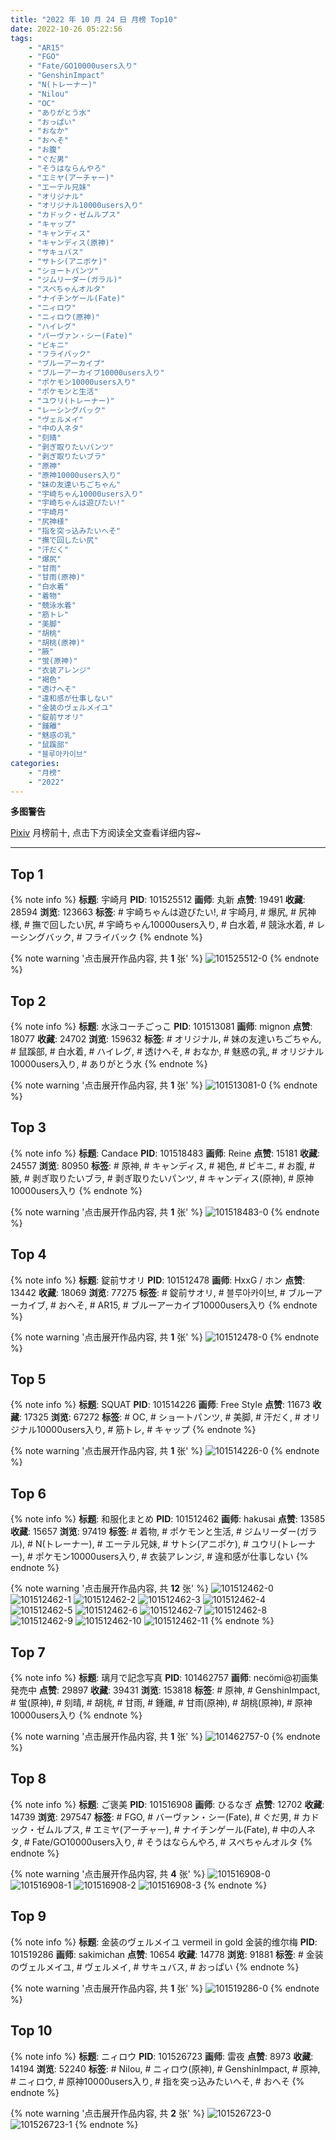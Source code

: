 ```yaml
---
title: "2022 年 10 月 24 日 月榜 Top10"
date: 2022-10-26 05:22:56
tags:
    - "AR15"
    - "FGO"
    - "Fate/GO10000users入り"
    - "GenshinImpact"
    - "N(トレーナー)"
    - "Nilou"
    - "OC"
    - "ありがとう水"
    - "おっぱい"
    - "おなか"
    - "おへそ"
    - "お腹"
    - "ぐだ男"
    - "そうはならんやろ"
    - "エミヤ(アーチャー)"
    - "エーテル兄妹"
    - "オリジナル"
    - "オリジナル10000users入り"
    - "カドック・ゼムルプス"
    - "キャップ"
    - "キャンディス"
    - "キャンディス(原神)"
    - "サキュバス"
    - "サトシ(アニポケ)"
    - "ショートパンツ"
    - "ジムリーダー(ガラル)"
    - "スペちゃんオルタ"
    - "ナイチンゲール(Fate)"
    - "ニィロウ"
    - "ニィロウ(原神)"
    - "ハイレグ"
    - "バーヴァン・シー(Fate)"
    - "ビキニ"
    - "フライバック"
    - "ブルーアーカイブ"
    - "ブルーアーカイブ10000users入り"
    - "ポケモン10000users入り"
    - "ポケモンと生活"
    - "ユウリ(トレーナー)"
    - "レーシングバック"
    - "ヴェルメイ"
    - "中の人ネタ"
    - "刻晴"
    - "剥ぎ取りたいパンツ"
    - "剥ぎ取りたいブラ"
    - "原神"
    - "原神10000users入り"
    - "妹の友達いちごちゃん"
    - "宇崎ちゃん10000users入り"
    - "宇崎ちゃんは遊びたい!"
    - "宇崎月"
    - "尻神様"
    - "指を突っ込みたいへそ"
    - "撫で回したい尻"
    - "汗だく"
    - "爆尻"
    - "甘雨"
    - "甘雨(原神)"
    - "白水着"
    - "着物"
    - "競泳水着"
    - "筋トレ"
    - "美脚"
    - "胡桃"
    - "胡桃(原神)"
    - "腋"
    - "蛍(原神)"
    - "衣装アレンジ"
    - "褐色"
    - "透けへそ"
    - "違和感が仕事しない"
    - "金装のヴェルメイユ"
    - "錠前サオリ"
    - "鍾離"
    - "魅惑の乳"
    - "鼠蹊部"
    - "블루아카이브"
categories:
    - "月榜"
    - "2022"
---
```


<i class="fa fa-triangle-exclamation"></i>**多图警告**<i class="fa fa-triangle-exclamation"></i>

[Pixiv](https://www.pixiv.net/) 月榜前十, 点击下方阅读全文查看详细内容~

<!-- more -->

---

## Top 1

{% note info %}
**标题**: 宇崎月
**PID**: 101525512 **画师**: 丸新
**点赞**: 19491 **收藏**: 28594 **浏览**: 123663
**标签**: # 宇崎ちゃんは遊びたい!, # 宇崎月, # 爆尻, # 尻神様, # 撫で回したい尻, # 宇崎ちゃん10000users入り, # 白水着, # 競泳水着, # レーシングバック, # フライバック
{% endnote %}

{% note warning '点击展开作品内容, 共 **1** 张' %}
![101525512-0](https://i.pixiv.re/img-original/img/2022/09/27/18/55/42/101525512_p0.jpg)
{% endnote %}

## Top 2

{% note info %}
**标题**: 水泳コーチごっこ
**PID**: 101513081 **画师**: mignon
**点赞**: 18077 **收藏**: 24702 **浏览**: 159632
**标签**: # オリジナル, # 妹の友達いちごちゃん, # 鼠蹊部, # 白水着, # ハイレグ, # 透けへそ, # おなか, # 魅惑の乳, # オリジナル10000users入り, # ありがとう水
{% endnote %}

{% note warning '点击展开作品内容, 共 **1** 张' %}
![101513081-0](https://i.pixiv.re/img-original/img/2022/09/27/00/23/33/101513081_p0.jpg)
{% endnote %}

## Top 3

{% note info %}
**标题**: Candace
**PID**: 101518483 **画师**: Reine
**点赞**: 15181 **收藏**: 24557 **浏览**: 80950
**标签**: # 原神, # キャンディス, # 褐色, # ビキニ, # お腹, # 腋, # 剥ぎ取りたいブラ, # 剥ぎ取りたいパンツ, # キャンディス(原神), # 原神10000users入り
{% endnote %}

{% note warning '点击展开作品内容, 共 **1** 张' %}
![101518483-0](https://i.pixiv.re/img-original/img/2022/09/27/09/01/29/101518483_p0.jpg)
{% endnote %}

## Top 4

{% note info %}
**标题**: 錠前サオリ
**PID**: 101512478 **画师**: HxxG / ホン
**点赞**: 13442 **收藏**: 18069 **浏览**: 77275
**标签**: # 錠前サオリ, # 블루아카이브, # ブルーアーカイブ, # おへそ, # AR15, # ブルーアーカイブ10000users入り
{% endnote %}

{% note warning '点击展开作品内容, 共 **1** 张' %}
![101512478-0](https://i.pixiv.re/img-original/img/2022/09/27/00/01/50/101512478_p0.png)
{% endnote %}

## Top 5

{% note info %}
**标题**: SQUAT
**PID**: 101514226 **画师**: Free Style
**点赞**: 11673 **收藏**: 17325 **浏览**: 67272
**标签**: # OC, # ショートパンツ, # 美脚, # 汗だく, # オリジナル10000users入り, # 筋トレ, # キャップ
{% endnote %}

{% note warning '点击展开作品内容, 共 **1** 张' %}
![101514226-0](https://i.pixiv.re/img-original/img/2022/09/27/01/20/33/101514226_p0.jpg)
{% endnote %}

## Top 6

{% note info %}
**标题**: 和服化まとめ
**PID**: 101512462 **画师**: hakusai
**点赞**: 13585 **收藏**: 15657 **浏览**: 97419
**标签**: # 着物, # ポケモンと生活, # ジムリーダー(ガラル), # N(トレーナー), # エーテル兄妹, # サトシ(アニポケ), # ユウリ(トレーナー), # ポケモン10000users入り, # 衣装アレンジ, # 違和感が仕事しない
{% endnote %}

{% note warning '点击展开作品内容, 共 **12** 张' %}
![101512462-0](https://i.pixiv.re/img-original/img/2022/09/28/02/45/06/101512462_p0.jpg)
![101512462-1](https://i.pixiv.re/img-original/img/2022/09/28/02/45/06/101512462_p1.jpg)
![101512462-2](https://i.pixiv.re/img-original/img/2022/09/28/02/45/06/101512462_p2.jpg)
![101512462-3](https://i.pixiv.re/img-original/img/2022/09/28/02/45/06/101512462_p3.jpg)
![101512462-4](https://i.pixiv.re/img-original/img/2022/09/28/02/45/06/101512462_p4.jpg)
![101512462-5](https://i.pixiv.re/img-original/img/2022/09/28/02/45/06/101512462_p5.jpg)
![101512462-6](https://i.pixiv.re/img-original/img/2022/09/28/02/45/06/101512462_p6.jpg)
![101512462-7](https://i.pixiv.re/img-original/img/2022/09/28/02/45/06/101512462_p7.jpg)
![101512462-8](https://i.pixiv.re/img-original/img/2022/09/28/02/45/06/101512462_p8.jpg)
![101512462-9](https://i.pixiv.re/img-original/img/2022/09/28/02/45/06/101512462_p9.jpg)
![101512462-10](https://i.pixiv.re/img-original/img/2022/09/28/02/45/06/101512462_p10.jpg)
![101512462-11](https://i.pixiv.re/img-original/img/2022/09/28/02/45/06/101512462_p11.jpg)
{% endnote %}

## Top 7

{% note info %}
**标题**: 璃月で記念写真
**PID**: 101462757 **画师**: necömi@初画集発売中
**点赞**: 29897 **收藏**: 39431 **浏览**: 153818
**标签**: # 原神, # GenshinImpact, # 蛍(原神), # 刻晴, # 胡桃, # 甘雨, # 鍾離, # 甘雨(原神), # 胡桃(原神), # 原神10000users入り
{% endnote %}

{% note warning '点击展开作品内容, 共 **1** 张' %}
![101462757-0](https://i.pixiv.re/img-original/img/2022/09/25/00/00/42/101462757_p0.png)
{% endnote %}

## Top 8

{% note info %}
**标题**: ご褒美
**PID**: 101516908 **画师**: ひるなぎ
**点赞**: 12702 **收藏**: 14739 **浏览**: 297547
**标签**: # FGO, # バーヴァン・シー(Fate), # ぐだ男, # カドック・ゼムルプス, # エミヤ(アーチャー), # ナイチンゲール(Fate), # 中の人ネタ, # Fate/GO10000users入り, # そうはならんやろ, # スペちゃんオルタ
{% endnote %}

{% note warning '点击展开作品内容, 共 **4** 张' %}
![101516908-0](https://i.pixiv.re/img-original/img/2022/09/27/06/00/02/101516908_p0.jpg)
![101516908-1](https://i.pixiv.re/img-original/img/2022/09/27/06/00/02/101516908_p1.jpg)
![101516908-2](https://i.pixiv.re/img-original/img/2022/09/27/06/00/02/101516908_p2.jpg)
![101516908-3](https://i.pixiv.re/img-original/img/2022/09/27/06/00/02/101516908_p3.jpg)
{% endnote %}

## Top 9

{% note info %}
**标题**: 金装のヴェルメイユ vermeil in gold 金装的维尔梅
**PID**: 101519286 **画师**: sakimichan
**点赞**: 10654 **收藏**: 14778 **浏览**: 91881
**标签**: # 金装のヴェルメイユ, # ヴェルメイ, # サキュバス, # おっぱい
{% endnote %}

{% note warning '点击展开作品内容, 共 **1** 张' %}
![101519286-0](https://i.pixiv.re/img-original/img/2022/09/27/10/40/00/101519286_p0.jpg)
{% endnote %}

## Top 10

{% note info %}
**标题**: ニィロウ
**PID**: 101526723 **画师**: 雷夜
**点赞**: 8973 **收藏**: 14194 **浏览**: 52240
**标签**: # Nilou, # ニィロウ(原神), # GenshinImpact, # 原神, # ニィロウ, # 原神10000users入り, # 指を突っ込みたいへそ, # おへそ
{% endnote %}

{% note warning '点击展开作品内容, 共 **2** 张' %}
![101526723-0](https://i.pixiv.re/img-original/img/2022/09/27/19/57/57/101526723_p0.jpg)
![101526723-1](https://i.pixiv.re/img-original/img/2022/09/27/19/57/57/101526723_p1.jpg)
{% endnote %}
